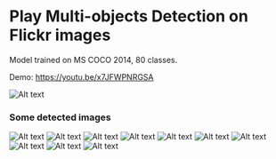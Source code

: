 # Play Multi-objects Detection on Flickr images
Model trained on MS COCO 2014, 80 classes. <br>

Demo: https://youtu.be/x7JFWPNRGSA

![Alt text](detected_images/street.png "Lifestyle on street")


### Some detected images
![Alt text](detected_images/street_cosplay.jpg)
![Alt text](detected_images/5548801386_4bcf5ac059.jpg)
![Alt text](detected_images/26551423917_eabe93fe24.jpg)
![Alt text](detected_images/26554213197_a30cf2c799.jpg)
![Alt text](detected_images/27552936038_5a4a5e4fbf.jpg)
![Alt text](detected_images/27553804538_826967c8da.jpg)
![Alt text](detected_images/35193719635_3f2a04743f.jpg)
![Alt text](detected_images/27552318278_90320e32df.jpg)
![Alt text](detected_images/41422439001_5988882f3b.jpg)
![Alt text](detected_images/39609942600_702248c371.jpg)


